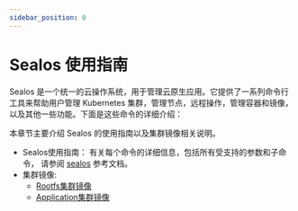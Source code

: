 ```yaml
---
sidebar_position: 0
---
```


# Sealos 使用指南

Sealos 是一个统一的云操作系统，用于管理云原生应用。它提供了一系列命令行工具来帮助用户管理 Kubernetes 集群，管理节点，远程操作，管理容器和镜像，以及其他一些功能。下面是这些命令的详细介绍：

本章节主要介绍 Sealos 的使用指南以及集群镜像相关说明。

- Sealos使用指南： 有关每个命令的详细信息，包括所有受支持的参数和子命令， 请参阅 [sealos](https://docs.sealos.io/docs/lifecycle-management/reference/sealos/commands) 参考文档。
- 集群镜像:
  - [Rootfs集群镜像](https://docs.sealos.io/docs/lifecycle-management/reference/sealos/kubernetes-cluster-image)
  - [Application集群镜像](https://docs.sealos.io/docs/lifecycle-management/reference/sealos/app-cluster-image)


